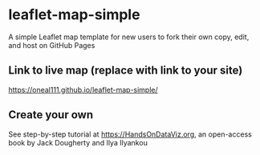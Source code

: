 # leaflet-map-simple
A simple Leaflet map template for new users to fork their own copy, edit, and host on GitHub Pages

## Link to live map (replace with link to your site)
https://oneal111.github.io/leaflet-map-simple/

## Create your own
See step-by-step tutorial at https://HandsOnDataViz.org, an open-access book by Jack Dougherty and Ilya Ilyankou
